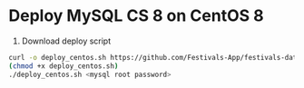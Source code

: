 # Deploy MySQL CS 8 on CentOS 8

1. Download deploy script
```bash
curl -o deploy_centos.sh https://github.com/Festivals-App/festivals-database/blob/main/deploy_centos.sh
(chmod +x deploy_centos.sh)
./deploy_centos.sh <mysql root password>
```
